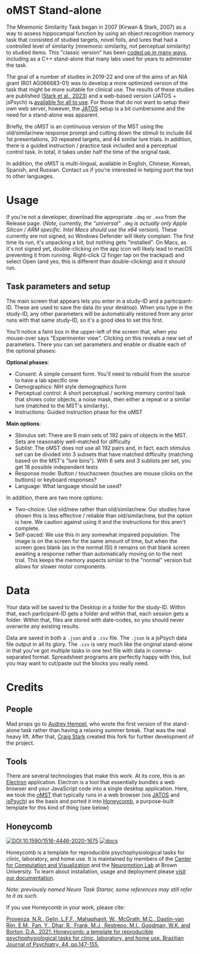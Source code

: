 # oMST Stand-alone
The Mnemonic Similarity Task began in 2007 (Kirwan & Stark, 2007) as a way to assess hippocampal function by using an object recognition memory task that consisted of studied targets, novel foils, and lures that had a controlled level of similarity (mnemonic similarity, not perceptual similarity) to studied items. This "classic version" has been [coded up in many ways](https://github.com/celstark/MST), including as a C++ stand-alone that many labs used for years to administer the task.

The goal of a number of studies in 2019-22 and one of the aims of an NIA grant (R01 AG066683-01) was to develop a more optimized version of the task that might be more suitable for clinical use. The results of these studies are published ([Stark et al., 2023](https://www.frontiersin.org/articles/10.3389/fnbeh.2023.1080366/full)) and a web-based version (JATOS + jsPsych) is [available for all to use](https://github.com/celstark/oMST). For those that do not want to setup their own web server, however, the [JATOS](https://www.jatos.org/) setup is a bit cumbersome and the need for a stand-alone was apparent.  

Briefly, the oMST is an continuous version of the MST using the old/similar/new response prompt and cutting down the stimuli to include 64 1st presentations, 20 repeated targets, and 44 similar lure trials. In addition, there is a guided instruction / practice task included and a perceptual control task. In total, it takes under half the time of the orignal task.

In addition, the oMST is multi-lingual, available in English, Chinese, Korean, Spanish, and Russian. Contact us if you're interested in helping port the text to other languages.

# Usage
If you're not a developer, download the appropriate `.dmg` or `.exe` from the Release page. (_Note, currently, the "universal" `.dmg` is actually only Apple Silicon / ARM specific. Intel Macs should use the x64 version_). These currently are not signed, so Windows Defender will likely complain.  The first time its run, it's unpacking a bit, but nothing gets "installed".  On Macs, as it's not signed yet, double-clicking on the app icon will likely lead to macOS preventing it from running.  Right-click (2 finger tap on the trackpad) and select Open (and yes, this is different than double-clicking) and it should run.

## Task parameters and setup
The main screen that appears lets you enter in a study-ID and a participant-ID. These are used to save the data (to your desktop). When you type in the study-ID, any other parameters will be automatically restored from any prior runs with that same study-ID, so it's a good idea to set this first.

You'll notice a faint box in the upper-left of the screen that, when you mouse-over says "Experimenter view". Clicking on this reveals a new set of parameters. There you can set parameters and enable or disable each of the optional phases:

**Optional phases**:
- Consent: A simple consent form.  You'll need to rebuild from the source to have a lab specific one
- Demographics: NIH style demographics form
- Perceptual control: A short perceptual / working memory control task that shows color objects, a noise mask, then either a repeat or a similar lure (matched to the MST's similarity).
- Instructions: Guided instruction phase for the oMST

**Main options**:
- Stimulus set: There are 6 main sets of 192 pairs of objects in the MST. Sets are reasonably well-matched for difficulty
- Sublist: The oMST does not use all 192 pairs and, in fact, each stimulus set can be divided into 3 subsets that have matched difficulty (matching based on the MST's "lure bins").  With 6 sets and 3 sublists per set, you get 18 possible independent tests
- Response mode: Button / touchscreen (touches are mouse clicks on the buttons) or keyboard responses?
- Language: What language should be used?

In addition, there are two more options:
- Two-choice: Use old/new rather than old/similar/new.  Our studies have shown this is less effective / reliable than old/similar/new, but the option is here. We caution against using it and the instructions for this aren't complete.
- Self-paced: We use this in any somewhat impaired population. The image is on the screen for the same amount of time, but when the screen goes blank (as in the normal ISI) it remains on that blank screen awaiting a response rather than automatically moving on to the next trial. This keeps the memory aspects similar to the "normal" version but allows for slower motor components.

# Data
Your data will be saved to the Desktop in a folder for the study-ID. Within that, each participant-ID gets a folder and within that, each session gets a folder. Within that, files are stored with date-codes, so you should never overwrite any existing results.

Data are saved in both a `.json` and a `.csv` file. The `.json` is a jsPsych data file output in all its glory.  The `.csv` is very much like the original stand-alone in that you've got multiple tasks in one text file with data in comma-separated format. Spreadsheet programs are perfectly happy with this, but you may want to cut/paste out the blocks you really need.

# Credits
## People
Mad props go to [Audrey Hempel](https://github.com/audrey-hemp/omst_honeycomb), who wrote the first version of the stand-alone task rather than having a relaxing summer break. That was the real heavy lift. After that, [Craig Stark](https://github.com/celstark) created this fork for further development of the project.

## Tools
There are several technologies that make this work. At its core, this is an [Electron](https://www.electronjs.org/) application. Electron is a tool that essentially bundles a web browser and your JavaScript code into a single desktop application. Here, we took the [oMST](https://github.com/celstark/oMST) that typically runs in a web browser (via [JATOS](https://www.jatos.org/) and [jsPsych](https://www.jspsych.org/)) as the basis and ported it into [Honeycomb](https://github.com/brown-ccv/honeycomb), a purpose-built template for this kind of thing (see below)

## Honeycomb

[![DOI:10.1590/1516-4446-2020-1675](https://img.shields.io/badge/DOI-10.1590%2F1516--4446--2020--1675-orange)](https://doi.org/10.1590/1516-4446-2020-1675) [![docs](https://img.shields.io/badge/docs-stable-blue)](https://brown-ccv.github.io/honeycomb-docs/)

Honeycomb is a template for reproducible psychophysiological tasks for clinic, laboratory, and home use. It is maintained by members of the [Center for Computation and Visualization](https://ccv.brown.edu) and the [Neuromotion Lab](http://borton.engin.brown.edu/) at Brown University. To learn about installation, usage and deployment please [visit our documentation](https://brown-ccv.github.io/honeycomb-docs/).

_Note: previously named Neuro Task Starter, some references may still refer to it as such._

If you use Honeycomb in your work, please cite:

[Provenza, N.R., Gelin, L.F.F., Mahaphanit, W., McGrath, M.C., Dastin-van Rijn, E.M., Fan, Y., Dhar, R., Frank, M.J., Restrepo, M.I., Goodman, W.K. and Borton, D.A., 2021. Honeycomb: a template for reproducible psychophysiological tasks for clinic, laboratory, and home use. Brazilian Journal of Psychiatry, 44, pp.147-155.](https://doi.org/10.1590/1516-4446-2020-1675)
